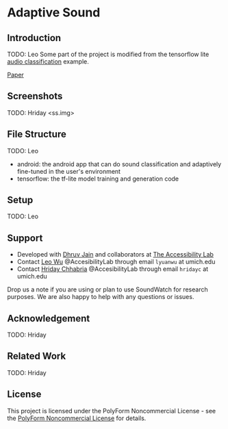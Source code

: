 # Adaptive Sound

## Introduction

TODO: Leo
Some part of the project is modified from the tensorflow lite [audio classification](https://github.com/tensorflow/examples/tree/master/lite/examples/audio_classification/android) example.

[Paper](<paper_link>)

## Screenshots

TODO: Hriday
<ss.img>

## File Structure

TODO: Leo
+ android: the android app that can do sound classification and adaptively fine-tuned in the user's environment
+ tensorflow: the tf-lite model training and generation code

## Setup

TODO: Leo

## Support
- Developed with [Dhruv Jain](https://web.eecs.umich.edu/~profdj/) and collaborators at [The Accessibility Lab](https://accessibility.eecs.umich.edu)
- Contact [Leo Wu](https://www.linkedin.com/in/binomial14/) @AccesibilityLab through email `lyuanwu` at umich.edu
- Contact [Hriday Chhabria](https://www.linkedin.com/in/hridayc/) @AccesibilityLab through email `hridayc` at umich.edu



Drop us a note if you are using or plan to use SoundWatch for research purposes. We are also happy to help with any questions or issues.
## Acknowledgement
TODO: Hriday

## Related Work
TODO: Hriday
## License

This project is licensed under the PolyForm Noncommercial License - see the [PolyForm Noncommercial License](https://polyformproject.org/licenses/noncommercial/1.0.0/) for details.

